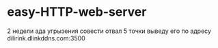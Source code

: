 # easy-HTTP-web-server
2 недели ада угрызения совести отвал 5 точки 
выведу его по адресу dilirink.dlinkddns.com:3500

